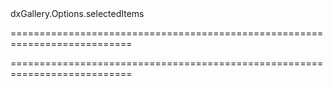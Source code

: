 <!--id-->dxGallery.Options.selectedItems<!--/id-->
===========================================================================
<!--hidden--><!--/hidden-->
===========================================================================

